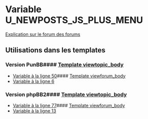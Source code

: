# Variable U_NEWPOSTS_JS_PLUS_MENU
[Explication sur le forum des forums](http://forum.forumactif.com/t294113-listing-des-variables#U_NEWPOSTS_JS_PLUS_MENU)
## Utilisations dans les templates
### Version PunBB#### [Template viewtopic_body](punbb/viewtopic_body.md)
* [Variable à la ligne 50](../punbb/viewtopic_body.tpl#L50)#### [Template viewforum_body](punbb/viewforum_body.md)
* [Variable à la ligne 6](../punbb/viewforum_body.tpl#L6)
### Version phpBB2#### [Template viewtopic_body](subsilver/viewtopic_body.md)
* [Variable à la ligne 77](../subsilver/viewtopic_body.tpl#L77)#### [Template viewforum_body](subsilver/viewforum_body.md)
* [Variable à la ligne 13](../subsilver/viewforum_body.tpl#L13)